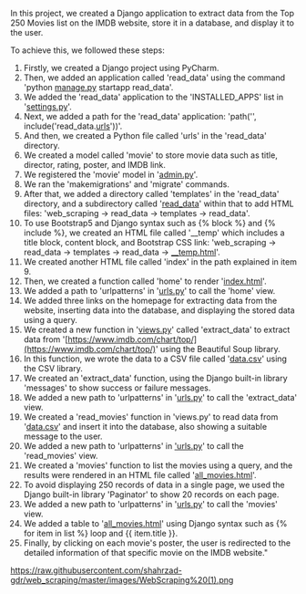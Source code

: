 In this project, we created a Django application to extract data from the Top 250 Movies list on the IMDB website, store it in a database, and display it to the user.

To achieve this, we followed these steps:

    
  1. Firstly, we created a Django project using PyCharm.
2. Then, we added an application called 'read_data' using the command 'python
[manage.py](https://github.com/shahrzad-gdr/web_scraping/blob/master/manage.py)
startapp read_data'.
3.  We added the 'read_data' application to the 'INSTALLED_APPS' list in
'[settings.py](https://github.com/shahrzad-gdr/web_scraping/blob/master/web_scraping/settings.py)'.
4.  Next, we added a path for the 'read_data' application: 'path('', include('read_data.[urls](https://github.com/shahrzad-gdr/web_scraping/blob/master/read_data/urls.py)'))'.
5.  And then, we created a Python file called 'urls' in the 'read_data' directory.
6.  We created a model called 'movie' to store movie data such as title, director, rating, poster, and IMDB link.
7.  We registered the 'movie' model in '[admin.py](https://github.com/shahrzad-gdr/web_scraping/blob/master/read_data/admin.py)'.
8.  We ran the 'makemigrations' and 'migrate' commands.
9.  After that, we added a directory called 'templates' in the 'read_data' directory, and a subdirectory called
'[read_data](https://github.com/shahrzad-gdr/web_scraping/tree/master/read_data/templates/read_data)'
within that to add HTML files: 'web_scraping -> read_data ->
templates -> read_data'.
10.  To use Bootstrap5 and Django syntax such as {% block %} and {% include %}, we created an HTML file called '__temp' which includes a
title block, content block, and Bootstrap CSS link: 'web_scraping ->
read_data -> templates -> read_data ->
[__temp.html](https://github.com/shahrzad-gdr/web_scraping/blob/master/read_data/templates/read_data/__temp.html)'.
11.  We created another HTML file called 'index' in the path explained in item 9.
12.  Then, we created a function called 'home' to render '[index.html](https://github.com/shahrzad-gdr/web_scraping/blob/master/read_data/templates/read_data/index.html)'.
13.  We added a path to 'urlpatterns' in '[urls.py](https://github.com/shahrzad-gdr/web_scraping/blob/master/read_data/urls.py)'
to call the 'home' view.
14.  We added three links on the homepage for extracting data from the website, inserting data into the database, and displaying the
stored data using a query.
15.  We created a new function in '[views.py](https://github.com/shahrzad-gdr/web_scraping/blob/master/read_data/views.py)'
called 'extract_data' to extract data from
'[https://www.imdb.com/chart/top/](https://www.imdb.com/chart/top/)'
using the Beautiful Soup library.
16.  In this function, we wrote the data to a CSV file called '[data.csv](https://github.com/shahrzad-gdr/web_scraping/blob/master/data.csv)'
using the CSV library.
17.  We created an 'extract_data' function, using the Django built-in library 'messages' to show success or failure messages.
18.  We added a new path to 'urlpatterns' in '[urls.py](https://github.com/shahrzad-gdr/web_scraping/blob/master/read_data/urls.py)'
to call the 'extract_data' view.
19.  We created a 'read_movies' function in 'views.py' to read data from
'[data.csv](https://github.com/shahrzad-gdr/web_scraping/blob/master/data.csv)'
and insert it into the database, also showing a suitable message to
the user.
20.  We added a new path to 'urlpatterns' in ['urls.py](https://github.com/shahrzad-gdr/web_scraping/blob/master/read_data/urls.py)'
to call the 'read_movies' view.
21.  We created a 'movies' function to list the movies using a query, and the results were rendered in an HTML file called
'[all_movies.html](https://github.com/shahrzad-gdr/web_scraping/blob/master/read_data/templates/read_data/all_movies.html)'.
22.  To avoid displaying 250 records of data in a single page, we used the Django built-in library 'Paginator' to show 20 records on
each page.
23.  We added a new path to 'urlpatterns' in '[urls.py](https://github.com/shahrzad-gdr/web_scraping/blob/master/read_data/urls.py)'
to call the 'movies' view.
24.  We added a table to '[all_movies.html](https://github.com/shahrzad-gdr/web_scraping/blob/master/read_data/templates/read_data/all_movies.html)'
using Django syntax such as {% for item in list %} loop and {{
item.title }}.
25.  Finally, by clicking on each movie's poster, the user is redirected to the detailed information of that specific movie on the
IMDB website."



https://raw.githubusercontent.com/shahrzad-gdr/web_scraping/master/images/WebScraping%20(1).png
